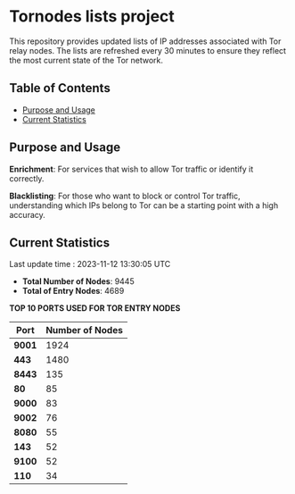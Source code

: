 # Tornodes lists project

This repository provides updated lists of IP addresses associated with Tor relay nodes. The lists are refreshed every 30 minutes to ensure they reflect the most current state of the Tor network.

## Table of Contents

- [Purpose and Usage](#purpose-and-usage)
- [Current Statistics](#current-statistics)


## Purpose and Usage

**Enrichment**: For services that wish to allow Tor traffic or identify it correctly.

**Blacklisting**: For those who want to block or control Tor traffic, understanding which IPs belong to Tor can be a starting point with a high accuracy.

## Current Statistics

Last update time : 2023-11-12 13:30:05 UTC

- **Total Number of Nodes**: 9445
- **Total of Entry Nodes**: 4689

**TOP 10 PORTS USED FOR TOR ENTRY NODES**

| **Port** | **Number of Nodes** |
|------|-----------------|
| **9001**   | 1924  |
| **443**   | 1480  |
| **8443**   | 135  |
| **80**   | 85  |
| **9000**   | 83  |
| **9002**   | 76  |
| **8080**   | 55  |
| **143**   | 52  |
| **9100**   | 52  |
| **110**   | 34  |

